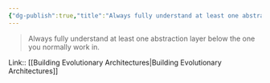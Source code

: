 ```yaml
---
{"dg-publish":true,"title":"Always fully understand at least one abstraction layer below","tags":["quotes"],"date":"2022-12-05T09:48:50+03:00","permalink":"/quotes/202212050948/","dgHomeLink":false,"dgPassFrontmatter":true}
---
```



> Always fully understand at least one abstraction layer below the one you normally work in.

Link:: [[Building Evolutionary Architectures|Building Evolutionary Architectures]]


